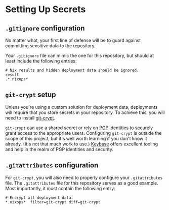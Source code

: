 Setting Up Secrets
==================

## `.gitignore` configuration

No matter what, your first line of defense will be to guard against committing sensitive data to the repository.

Your `.gitignore` file can mimic the one for this repository, but should at least include the following entries:

    # Nix results and hidden deployment data should be ignored.
    result
    .*.nixops*

## `git-crypt` setup

Unless you're using a custom solution for deployment data, deployments will require that you store secrets in your repository. To achieve this, you will need to install [git-crypt](https://www.agwa.name/projects/git-crypt/).

`git-crypt` can use a shared secret or rely on [PGP](https://en.wikipedia.org/wiki/Pretty_Good_Privacy) identities to securely grant access to the appropriate users. Configuring `git-crypt` is outside the scope of this project, but it's well worth learning if you don't know it already. (It's not that much work to use.) [Keybase](https://keybase.io/) offers excellent tooling and help in the realm of PGP identities and security.

## `.gitattributes` configuration

For `git-crypt`, you will also need to properly configure your `.gitattributes` file. The `.gitattributes` file for this repository serves as a good example. Most importantly, it must contain the following entry:

    # Encrypt all deployment data.
    *.nixops*  filter=git-crypt diff=git-crypt
